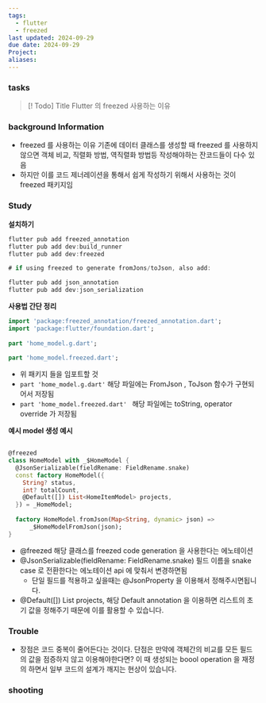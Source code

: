 ```yaml
---
tags:
  - flutter
  - freezed
last updated: 2024-09-29
due date: 2024-09-29
Project: 
aliases:
---
```


### tasks

> [! Todo] Title
> Flutter 의 freezed 사용하는 이유
>

### background Information

- freezed 를 사용하는 이유 기존에 데이터 클래스를 생성할 때  freezed 를 사용하지 않으면 객체 비교, 직렬화 방법, 역직렬화 방법등 작성해야하는 잔코드들이 다수 있음
- 하지만 이를 코드 제너레이션을 통해서 쉽게 작성하기 위해서 사용하는 것이 freezed 패키지임

### Study

**설치하기**
```dart
flutter pub add freezed_annotation
flutter pub add dev:build_runner
flutter pub add dev:freezed

# if using freezed to generate fromJons/toJson, also add:

flutter pub add json_annotation
flutter pub add dev:json_serialization
```

**사용법 간단 정리**

```dart
import 'package:freezed_annotation/freezed_annotation.dart';  
import 'package:flutter/foundation.dart';  
  
part 'home_model.g.dart';  
  
part 'home_model.freezed.dart';
```

- 위 패키지 들을 임포트할 것 
-  ```part 'home_model.g.dart'```  해당 파일에는 FromJson , ToJson 함수가 구현되어서 저장됨 
- ```part 'home_model.freezed.dart' ``` 해당 파일에는 toString, operator override 가 저장됨 


**예시 model 생성 예시**
```dart
  
@freezed  
class HomeModel with _$HomeModel {  
  @JsonSerializable(fieldRename: FieldRename.snake)  
  const factory HomeModel({  
    String? status,  
    int? totalCount,  
    @Default([]) List<HomeItemModel> projects,  
  }) = _HomeModel;  
  
  factory HomeModel.fromJson(Map<String, dynamic> json) =>  
      _$HomeModelFromJson(json);  
}
```

- @freezed  해당 클래스를 freezed code generation 을 사용한다는 에노테이션
-   @JsonSerializable(fieldRename: FieldRename.snake)   필드 이름을  snake case 로 전환한다는 에노테이션 api 에 맞춰서 변경하면됨
	- 단일 필드를 적용하고 싶을때는 @JsonProperty 을 이용해서 정해주시면됩니다.
- @Default([]) List<HomeItemModel> projects,   해당 Default annotation 을 이용하면 리스트의 초기 값을 정해주기 때문에 이를 활용할 수 있습니다.



### Trouble
- 장점은 코드 중복이 줄어든다는 것이다. 단점은 만약에 객체간의 비교를 모든 필드의 값을 점증하지 않고 이용해야한다면? 이 때 생성되는 boool operation 을 재정의 하면서 일부 코드의 설계가 깨지는 현상이 있습니다.



### shooting
